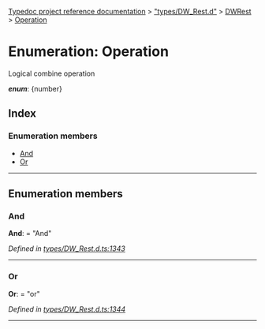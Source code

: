 [Typedoc project reference documentation](../README.md) > ["types/DW_Rest.d"](../modules/_types_dw_rest_d_.md) > [DWRest](../modules/_types_dw_rest_d_.dwrest.md) > [Operation](../enums/_types_dw_rest_d_.dwrest.operation.md)

# Enumeration: Operation

Logical combine operation

*__enum__*: {number}

## Index

### Enumeration members

* [And](_types_dw_rest_d_.dwrest.operation.md#and)
* [Or](_types_dw_rest_d_.dwrest.operation.md#or)

---

## Enumeration members

<a id="and"></a>

###  And

**And**:  = "And"

*Defined in [types/DW_Rest.d.ts:1343](https://github.com/DocuWare/REST-Sample-TS/blob/22cf36b/src/types/DW_Rest.d.ts#L1343)*

___
<a id="or"></a>

###  Or

**Or**:  = "or"

*Defined in [types/DW_Rest.d.ts:1344](https://github.com/DocuWare/REST-Sample-TS/blob/22cf36b/src/types/DW_Rest.d.ts#L1344)*

___

